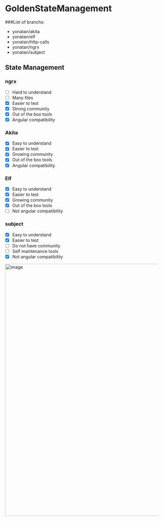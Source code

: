 

# GoldenStateManagement

###List of branchs:

- yonatan/akita
- yonatan/elf
- yonatan/http-calls
- yonatan/ngrx
- yonatan/subject


## State Management


### ngrx
- [ ] Hard to understand
- [ ] Many files
- [x] Easier to test 
- [x] Strong community
- [x] Out of the box tools
- [x] Angular compatibility

### Akita
- [x] Easy to understand
- [x] Easier to test 
- [x] Growing community
- [x] Out of the box tools
- [x] Angular compatibility

### Elf
- [x] Easy to understand
- [x] Easier to test 
- [x] Growing community
- [x] Out of the box tools
- [ ] Not angular compatibility

### subject
- [x] Easy to understand
- [x] Easier to test 
- [ ] Do not have community
- [ ] Self maintenance tools
- [x] Not angular compatibility
 
<img width="826" alt="image" src="https://user-images.githubusercontent.com/53048166/188798792-1123b8e4-bf6c-47be-9a2d-cdeee7ae2306.png">
